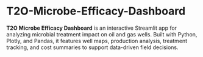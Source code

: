 # T2O-Microbe-Efficacy-Dashboard
**T2O Microbe Efficacy Dashboard** is an interactive Streamlit app for analyzing microbial treatment impact on oil and gas wells. Built with Python, Plotly, and Pandas, it features well maps, production analysis, treatment tracking, and cost summaries to support data-driven field decisions.
